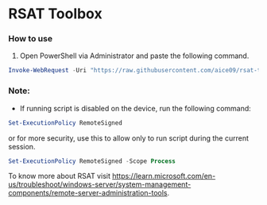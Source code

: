 # RSAT Toolbox

### How to use

1. Open PowerShell via Administrator and paste the following command.
```powershell
Invoke-WebRequest -Uri "https://raw.githubusercontent.com/aice09/rsat-toolbox/main/RSAT-Toolbox.ps1" -OutFile "$($Env:TEMP)\RSAT-Toolbox.ps1"; & "$($Env:TEMP)\RSAT-Toolbox.ps1";
```
### Note:
- If running script is disabled on the device, run the following command:
```powershell
Set-ExecutionPolicy RemoteSigned
```
or for more security, use this to allow only to run script during the current session.
```powershell
Set-ExecutionPolicy RemoteSigned -Scope Process
```
To know more about RSAT visit https://learn.microsoft.com/en-us/troubleshoot/windows-server/system-management-components/remote-server-administration-tools.
